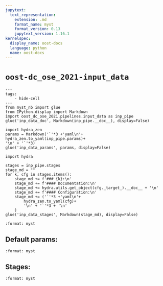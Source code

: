 ```yaml
---
jupytext:
  text_representation:
    extension: .md
    format_name: myst
    format_version: 0.13
    jupytext_version: 1.16.1
kernelspec:
  display_name: oost-docs
  language: python
  name: oost-docs
---
```



# `oost-dc_ose_2021-input_data`


```{code-cell} ipython3
---
tags:
    - hide-cell
---
from myst_nb import glue
from IPython.display import Markdown
import oost_dc_ose_2021.pipelines.input_data as inp_pipe
glue('inp_data_doc', Markdown(inp_pipe.__doc__), display=False)

import hydra_zen
params = Markdown('`'*3 +'yaml\n'+
hydra_zen.to_yaml(inp_pipe.params)+
'\n' + '`'*3)
glue('inp_data_params', params, display=False)

import hydra

stages = inp_pipe.stages
stage_md = "" 
for k, cfg in stages.items():
    stage_md += f'### {k}:\n'
    stage_md += f'#### Documentation:\n'
    stage_md += hydra.utils.get_object(cfg._target_).__doc__ + '\n'
    stage_md += f'#### Configuration:\n'
    stage_md += ('`'*3 +'yaml\n'+
        hydra_zen.to_yaml(cfg)+
        '\n' + '`'*3 + '\n'
    )
glue('inp_data_stages', Markdown(stage_md), display=False)
```

``` {glue:md} inp_data_doc
:format: myst
```

## Default params:
``` {glue:md} inp_data_params
:format: myst
```

## Stages:
``` {glue:md} inp_data_stages
:format: myst
```

